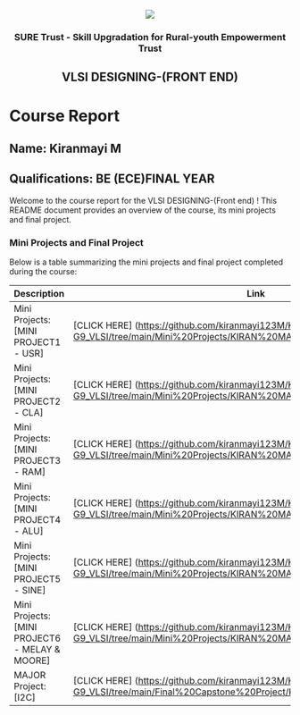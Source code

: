 <!-- PROJECT LOGO -->
<br />

<div align="center">
   <img src='https://user-images.githubusercontent.com/73131499/166115643-d3187f47-d38f-41b2-ae42-5ecbbc60de14.png' />


<h3 align="center">SURE Trust - Skill Upgradation for Rural-youth Empowerment Trust</h3>
  <h2> VLSI DESIGNING-(FRONT END) </h2>
</div>

# Course Report

## Name: Kiranmayi M

## Qualifications: BE (ECE)FINAL YEAR

Welcome to the course report for the VLSI DESIGNING-(Front end) ! This README document provides an overview of the course, its mini projects and final project.

### Mini Projects and Final Project

Below is a table summarizing the mini projects and final project completed during the course:

| Description                               | Link                                    |
|-------------------------------------------|-----------------------------------------|
| Mini Projects: [MINI PROJECT1 - USR]     | [CLICK HERE] (https://github.com/kiranmayi123M/Kiranmayi-G9_VLSI/tree/main/Mini%20Projects/KIRAN%20MAYI/Mini%20Project%201) |
| Mini Projects: [MINI PROJECT2 - CLA]     | [CLICK HERE] (https://github.com/kiranmayi123M/Kiranmayi-G9_VLSI/tree/main/Mini%20Projects/KIRAN%20MAYI/Mini%20Project%202) |
| Mini Projects: [MINI PROJECT3 - RAM]     | [CLICK HERE] (https://github.com/kiranmayi123M/Kiranmayi-G9_VLSI/tree/main/Mini%20Projects/KIRAN%20MAYI/Mini%20Project%203) |
| Mini Projects: [MINI PROJECT4 - ALU]     | [CLICK HERE] (https://github.com/kiranmayi123M/Kiranmayi-G9_VLSI/tree/main/Mini%20Projects/KIRAN%20MAYI/Mini%20Project%204) |
| Mini Projects: [MINI PROJECT5 - SINE]     | [CLICK HERE] (https://github.com/kiranmayi123M/Kiranmayi-G9_VLSI/tree/main/Mini%20Projects/KIRAN%20MAYI/Mini%20Project%205) |
| Mini Projects: [MINI PROJECT6 - MELAY & MOORE]     | [CLICK HERE] (https://github.com/kiranmayi123M/Kiranmayi-G9_VLSI/tree/main/Mini%20Projects/KIRAN%20MAYI/Mini%20Project%206) |
| MAJOR Project: [I2C]     | [CLICK HERE] (https://github.com/kiranmayi123M/Kiranmayi-G9_VLSI/tree/main/Final%20Capstone%20Project/KIRAN%20MAYI/Major%20project) |

